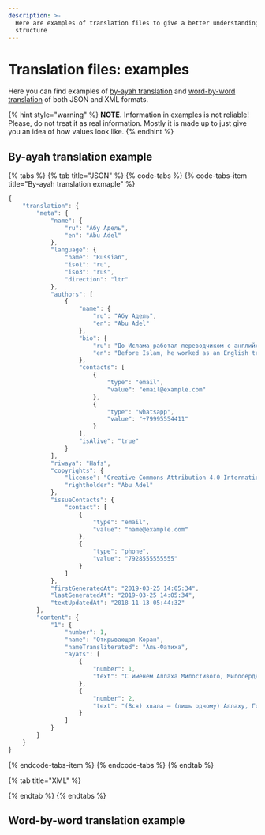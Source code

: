 ```yaml
---
description: >-
  Here are examples of translation files to give a better understanding of the
  structure
---
```


# Translation files: examples

Here you can find examples of [by-ayah translation](translation-files-examples.md#by-ayah-translation-example) and [word-by-word translation](translation-files-examples.md#word-by-word-translation-example) of both JSON and XML formats.

{% hint style="warning" %}
**NOTE.** Information in examples is not reliable! Please, do not treat it as real information. Mostly it is made up to just give you an idea of how values look like. 
{% endhint %}

## By-ayah translation example

{% tabs %}
{% tab title="JSON" %}
{% code-tabs %}
{% code-tabs-item title="By-ayah translation exmaple" %}
```javascript
{
    "translation": {
        "meta": {
            "name": {
                "ru": "Абу Адель",
                "en": "Abu Adel"
            },
            "language": {
                "name": "Russian",
                "iso1": "ru",
                "iso3": "rus",
                "direction": "ltr"
            },
            "authors": [
                {
                    "name": {
                        "ru": "Абу Адель",
                        "en": "Abu Adel"
                    },
                    "bio": {
                        "ru": "До Ислама работал переводчиком с английского. Принял Ислам в 1998 году и начал изучать Коран и арабский язык...",
                        "en": "Before Islam, he worked as an English translator. Accepted Islam in 1998 and began to study the Quran and Arabic..."
                    },
                    "contacts": [
                        {
                            "type": "email",
                            "value": "email@example.com"
                        },
                        {
                            "type": "whatsapp",
                            "value": "+79995554411"
                        }
                    ],
                    "isAlive": "true"
                }
            ],
            "riwaya": "Hafs",
            "copyrights": {
                "license": "Creative Commons Attribution 4.0 International License (http://creativecommons.org/licenses/by/4.0/)",
                "rightholder": "Abu Adel"
            },
            "issueContacts": {
                "contact": [
                    {
                        "type": "email",
                        "value": "name@example.com"
                    },
                    {
                        "type": "phone",
                        "value": "7928555555555"
                    }
                ]
            },
            "firstGeneratedAt": "2019-03-25 14:05:34",
            "lastGeneratedAt": "2019-03-25 14:05:34",
            "textUpdatedAt": "2018-11-13 05:44:32"
        },
        "content": {
            "1": {
                "number": 1,
                "name": "Открывающая Коран",
                "nameTransliterated": "Аль-Фатиха",
                "ayats": [
                    {
                        "number": 1,
                        "text": "С именем Аллаха Милостивого, Милосердного!"
                    },
                    {
                        "number": 2,
                        "text": "(Вся) хвала – (лишь одному) Аллаху, Господу миров [Господу всех творений],"
                    }
                ]
            }
        }
    }
}
```
{% endcode-tabs-item %}
{% endcode-tabs %}
{% endtab %}

{% tab title="XML" %}

{% endtab %}
{% endtabs %}



## Word-by-word translation example



